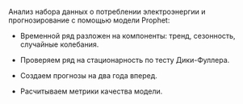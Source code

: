 Анализ набора данных о потреблении электроэнергии и прогнозирование с помощью модели Prophet:

  * Временной ряд разложен на компоненты: тренд, сезонность, случайные колебания.

  * Проверяем ряд на стационарность по тесту Дики-Фуллера.

  * Создаем прогнозы на два года вперед.

  * Расчитываем метрики качества модели.
